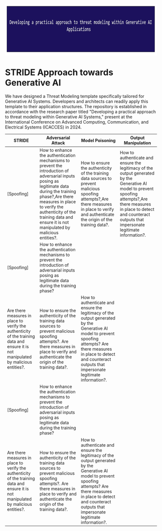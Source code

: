 <p align="center">
	<a href="https://github.com/Joseph-TUI/Threat-modeling-within-Generative-AI-Systems/blob/main/README.md">
		<img align="center" alt="Threat modeling-Security Practices" src="/Pic/main.JPG" height="170">
	</a>
</p>

# STRIDE Approach towards Generative AI

We have designed a Threat Modeling template specifically tailored for Generative AI Systems. Developers and architects can readily apply this template to their application structures. The repository is established in accordance with the research paper titled "Developing a practical approach to threat modeling within Generative AI Systems," present at the International Conference on Advanced Computing, Communication, and Electrical Systems (ICACCES) in 2024.	 


| STRIDE	| Adversarial Attack | Model Poisoning | Output Manipulation |
|---	|---	|---	|---	|
|[Spoofing]| How to enhance the authentication mechanisms to prevent the introduction of adversarial inputs posing as legitimate data during the training phase?,Are there measures in place to verify the authenticity of the training data and ensure it is not manipulated by malicious entities?.|How to ensure the authenticity of the training data sources to prevent malicious spoofing attempts?,Are there measures in place to verify and authenticate the origin of the training data?.| How to authenticate and ensure the legitimacy of the output generated by the Generative AI model to prevent spoofing attempts?,Are there measures in place to detect and counteract outputs that impersonate legitimate information?.|
|[Spoofing]| How to enhance the authentication mechanisms to prevent the introduction of adversarial inputs posing as legitimate data during the training phase?
Are there measures in place to verify the authenticity of the training data and ensure it is not manipulated by malicious entities?.|How to ensure the authenticity of the training data sources to prevent malicious spoofing attempts?.  Are there measures in place to verify and authenticate the origin of the training data?.| How to authenticate and ensure the legitimacy of the output generated by the Generative AI model to prevent spoofing attempts? Are there measures in place to detect and counteract outputs that impersonate legitimate information?.|
|[Spoofing]| How to enhance the authentication mechanisms to prevent the introduction of adversarial inputs posing as legitimate data during the training phase?
Are there measures in place to verify the authenticity of the training data and ensure it is not manipulated by malicious entities?.|How to ensure the authenticity of the training data sources to prevent malicious spoofing attempts?.  Are there measures in place to verify and authenticate the origin of the training data?.| How to authenticate and ensure the legitimacy of the output generated by the Generative AI model to prevent spoofing attempts? Are there measures in place to detect and counteract outputs that impersonate legitimate information?.|